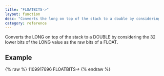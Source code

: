```yaml
---
title: "FLOATBITS->"
layout: function
desc: "Converts the long on top of the stack to a double by considering the long value as the raw bits of a float."
category: reference
---
```


Converts the LONG on top of the stack to a DOUBLE by considering the 32 lower bits of the LONG value as the raw bits of a FLOAT.

## Example ##

{% raw %}
<warp10-warpscript-widget backend="{{backend}}"  exec-endpoint="{{execEndpoint}}">1109917696
FLOATBITS->
</warp10-warpscript-widget>
{% endraw %}    
